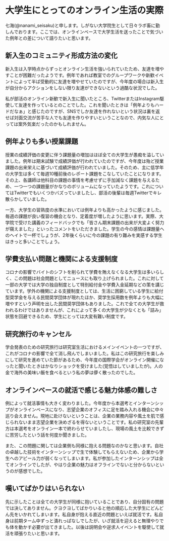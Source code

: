 # 大学生にとってのオンライン生活の実際
七海(@nanami_seisaku)と申します。しがない大学院生として日々ラボ畜に勤しんでおります。ここでは、オンラインベースで大学生活を送ったことで気づいた例年との差について語りたいと思います。

## 新入生のコミュニティ形成方法の変化
新入生は入学時点からずっとオンライン生活を強いられていたため、友達を増やすことが困難だったようです。例年であれば教室でのグループワークや新歓イベントによって半ば受動的に友達を増やせていたのですが、今年度の場合は新入生が自分からアクションをしない限り友達ができないという過酷な状況でした。

私が部活のオンライン新歓で新入生に聞いたところ、TwitterまたはInstagram駆使して友達を作っているとのことでした。これを聞いたときは「例年よりもハードだなぁ」と感じたのですが、SNSでしか友達を作れないという状況は裏を返せば対面交流が苦手な人でも友達を作りやすいということなので、内気な人にとっては案外気楽だったのかもしれません。

## 例年よりも多い授業課題
授業の成績評価の変更に伴う課題量の増加はほぼ全ての大学生が愚痴を溢していました。例年は期末試験で成績評価が行われていたのですが、今年度は殆ど授業課題の出来栄えに基づいて成績評価が行われていました。そのため、主に低学年の大学生は多くて毎週10種前後のレポート課題をこなしていたことになります。その上、各講師は他科目の課題の事情を考慮せずに手加減なく課題を与えるため、一つ一つの課題量がかなりのボリュームになっていたようです。これについてはTwitterでもいくつかバズっていましたし、部活の後輩は毎週Twitterでキレ散らかしていました。

一方、大学生の習熟度の水準においては例年よりも高かったように感じました。毎週の課題が良い復習の機会となり、定着度が増したように思います。実際、大学院で受けた講義のフィードバックでも「皆さん期末課題の出来が大変よく努力が窺えました」といったコメントをいただきました。学生の今の感情は課題量へのヘイトで一杯でしょうが、2年後くらいに今の課題の有り難みを実感する学生はきっと多いことでしょう。

## 学費支払い問題と機関による支援制度
コロナの影響でバイトのシフトを削られて学費を賄えなくなる大学生は多いらしく、この問題は社会問題としてニュースにも取り上げられました。これに対して一部の大学では大学の独自制度として特別給付金や学費入金延期などの策を講じています。学外の機関による支援制度としては、生活に困窮している学生に給付型奨学金を与える民間奨学団体が現れたほか、奨学生採用数を例年よりも大幅に増やすという声明を出した民間奨学団体もありました。これで全ての大学生が救われるわけではありませんが、これによって多くの大学生が少なくとも「詰み」状態を回避できるため、学生にとっては大変有難い制度です。

## 研究旅行のキャンセル
学会発表のための研究旅行は研究室生活におけるメインイベントの一つですが、これがコロナの影響で全て消し飛んでしまいました。私はこの研究旅行を楽しみにして研究を進めていた節があるため、今年度の国際学会がオンライン開催になったと聞いたときはかなりショックを受けました(覚悟はしていましたが)。人の金で海外の美味い飯を食べるという私の夢は儚く散ったのでした。

## オンラインベースの就活で感じる魅力体感の難しさ
例によって就活事情も大きく変わりました。今年度から本選考とインターンシップがオンラインベースになり、志望企業のオフィスに足を踏み入れる機会に中々巡り会えません。現地に赴けないということは、企業の業務内容や風土を肌で感じられないまま志望企業を決めざるを得ないということです。私の研究室の先輩方は本選考をオンライン一本で終わらせていましたし、現場の風土を比較できずに苦労したという話を何度か聞きました。

また、この問題に関しては企業側も同様に抱える問題なのかなと思います。自社の卓越した技術をインターンシップで生で体験してもらえないため、企業から学生へのアピール力が弱くなってしまいます。私が参加したインターンシップは全てオンラインでしたが、やはり企業の魅力はオフラインでないと分からないというのが感想でした。

## 嘆いてばかりはいられない
先に示したことは全ての大学生が同様に抱いていることであり、自分固有の問題では決してありません。クヨクヨしてばかりいると他の順応した大学生にどんどん先をいかれてしまいます。私自身が抱える直近の問題といえば就活です。私自身は前期ターム中ずっと潰れっぱなしでしたが、いざ就活を迎えると無理やりでも体を動かす必要が出てきました。以後は説明会や逆求人イベントを駆使して就活を頑張りたいと思います。
